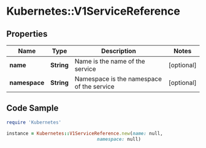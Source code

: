 # Kubernetes::V1ServiceReference

## Properties

Name | Type | Description | Notes
------------ | ------------- | ------------- | -------------
**name** | **String** | Name is the name of the service | [optional] 
**namespace** | **String** | Namespace is the namespace of the service | [optional] 

## Code Sample

```ruby
require 'Kubernetes'

instance = Kubernetes::V1ServiceReference.new(name: null,
                                 namespace: null)
```


